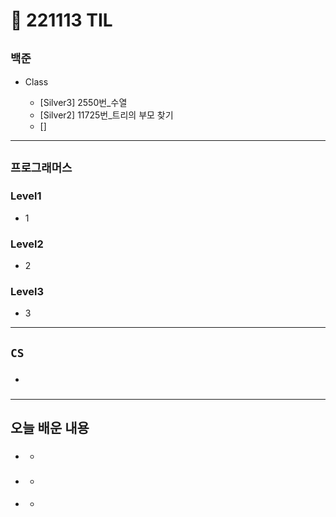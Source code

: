 # 🚩 221113 TIL

## **`백준`**

- Class

  - [Silver3] 2550번\_수열
  - [Silver2] 11725번\_트리의 부모 찾기
  - []

---

## **`프로그래머스`**

### Level1

- 1

### Level2

- 2

### Level3

- 3

---

## **`CS`**

- ###

---

## **오늘 배운 내용**

- ###
  -
- ###
  -
- ####
  -
